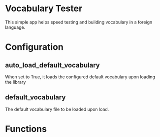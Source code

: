 # Vocabulary Tester

This simple app helps speed testing and building vocabulary in a foreign language. 

# Configuration

## auto_load_default_vocabulary
When set to True, it loads the configured default vocabulary upon loading the library

## default_vocabulary
The default vocabulary file to be loaded upon load.

# Functions

